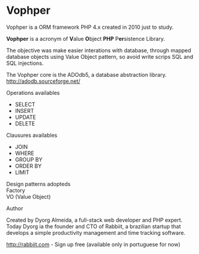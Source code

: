 # Vophper

Vophper is a ORM framework PHP 4.x created in 2010 just to study.   

**Vophper** is a acronym of **V**alue **O**bject **PHP** P**er**sistence Library.   

The objective was make easier interations with database, through mapped database objects using Value Object pattern, so avoid write scrips SQL and SQL injections.

The Vophper core is the ADOdb5, a database abstraction library.  
http://adodb.sourceforge.net/

Operations availables
* SELECT
* INSERT 
* UPDATE
* DELETE

Clausures availables
* JOIN
* WHERE
* GROUP BY
* ORDER BY
* LIMIT

Design patterns adopteds   
Factory  
VO (Value Object)  

Author

Created by Dyorg Almeida, a full-stack web developer and PHP expert. 
Today Dyorg ia the founder and CTO of Rabbiit, a brazilian startup that develops a simple productivity management and time tracking software.  

http://rabbiit.com - Sign up free  (available only in portuguese for now)



